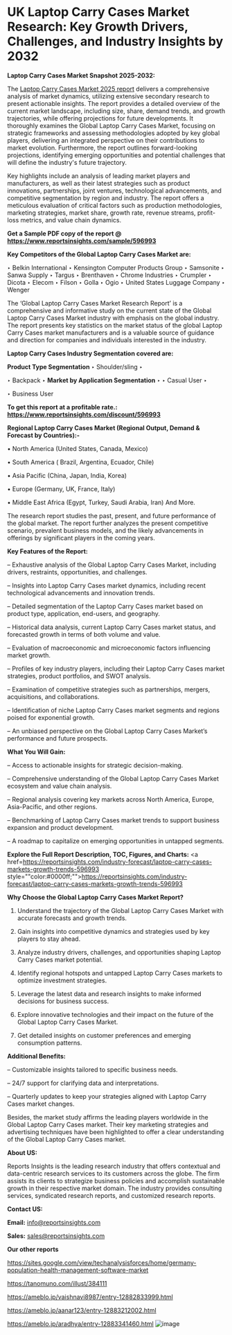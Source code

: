 # UK Laptop Carry Cases Market Research: Key Growth Drivers, Challenges, and Industry Insights by 2032

<strong>Laptop Carry Cases Market Snapshot 2025-2032:</strong>

The <a href=https://www.reportsinsights.com/sample/596993>Laptop Carry Cases Market 2025 report</a> delivers a comprehensive analysis of market dynamics, utilizing extensive secondary research to present actionable insights. The report provides a detailed overview of the current market landscape, including size, share, demand trends, and growth trajectories, while offering projections for future developments. It thoroughly examines the Global Laptop Carry Cases Market, focusing on strategic frameworks and assessing methodologies adopted by key global players, delivering an integrated perspective on their contributions to market evolution. Furthermore, the report outlines forward-looking projections, identifying emerging opportunities and potential challenges that will define the industry's future trajectory.

Key highlights include an analysis of leading market players and manufacturers, as well as their latest strategies such as product innovations, partnerships, joint ventures, technological advancements, and competitive segmentation by region and industry. The report offers a meticulous evaluation of critical factors such as production methodologies, marketing strategies, market share, growth rate, revenue streams, profit-loss metrics, and value chain dynamics.

<strong>Get a Sample PDF copy of the report @ <a href=https://www.reportsinsights.com/sample/596993 style=color:#0000ff;>https://www.reportsinsights.com/sample/596993</a></strong>

<strong>Key Competitors of the Global Laptop Carry Cases Market are:</strong>

‣ Belkin International
‣ Kensington Computer Products Group
‣ Samsonite
‣ Sanwa Supply
‣ Targus
‣ Brenthaven
‣ Chrome Industries
‣ Crumpler
‣ Dicota
‣ Elecom
‣ Filson
‣ Golla
‣ Ogio
‣ United States Luggage Company
‣ Wenger

The ‘Global Laptop Carry Cases Market Research Report’ is a comprehensive and informative study on the current state of the Global Laptop Carry Cases Market industry with emphasis on the global industry. The report presents key statistics on the market status of the global Laptop Carry Cases market manufacturers and is a valuable source of guidance and direction for companies and individuals interested in the industry.

<strong>Laptop Carry Cases Industry Segmentation covered are:</strong>

<strong>Product Type Segmentation</strong>
‣
Shoulder/sling
‣ 

‣ Backpack
‣ 
<strong>Market by Application Segmentation</strong>
‣
‣  Casual User
‣ 

‣ Business User

<strong>To get this report at a profitable rate.: <a href=https://www.reportsinsights.com/discount/596993 style=color:#0000ff;>https://www.reportsinsights.com/discount/596993</a></strong>

<strong>Regional Laptop Carry Cases Market (Regional Output, Demand &amp; Forecast by Countries):-</strong>

• North America (United States, Canada, Mexico)

• South America ( Brazil, Argentina, Ecuador, Chile)

• Asia Pacific (China, Japan, India, Korea)

• Europe (Germany, UK, France, Italy)

• Middle East Africa (Egypt, Turkey, Saudi Arabia, Iran) And More.

The research report studies the past, present, and future performance of the global market. The report further analyzes the present competitive scenario, prevalent business models, and the likely advancements in offerings by significant players in the coming years.

<strong>Key Features of the Report:</strong>

– Exhaustive analysis of the Global Laptop Carry Cases Market, including drivers, restraints, opportunities, and challenges.

– Insights into Laptop Carry Cases market dynamics, including recent technological advancements and innovation trends.

– Detailed segmentation of the Laptop Carry Cases market based on product type, application, end-users, and geography.

– Historical data analysis, current Laptop Carry Cases market status, and forecasted growth in terms of both volume and value.

– Evaluation of macroeconomic and microeconomic factors influencing market growth.

– Profiles of key industry players, including their Laptop Carry Cases market strategies, product portfolios, and SWOT analysis.

– Examination of competitive strategies such as partnerships, mergers, acquisitions, and collaborations.

– Identification of niche Laptop Carry Cases market segments and regions poised for exponential growth.

– An unbiased perspective on the Global Laptop Carry Cases Market’s performance and future prospects.

<strong>What You Will Gain:</strong>

– Access to actionable insights for strategic decision-making.

– Comprehensive understanding of the Global Laptop Carry Cases Market ecosystem and value chain analysis.

– Regional analysis covering key markets across North America, Europe, Asia-Pacific, and other regions.

– Benchmarking of Laptop Carry Cases market trends to support business expansion and product development.

– A roadmap to capitalize on emerging opportunities in untapped segments.

<strong>Explore the Full Report Description, TOC, Figures, and Charts:</strong>
<a href=https://reportsinsights.com/industry-forecast/laptop-carry-cases-markets-growth-trends-596993 style=""color:#0000ff;"">https://reportsinsights.com/industry-forecast/laptop-carry-cases-markets-growth-trends-596993</a>

<strong>Why Choose the Global Laptop Carry Cases Market Report?</strong>

1. Understand the trajectory of the Global Laptop Carry Cases Market with accurate forecasts and growth trends.

2. Gain insights into competitive dynamics and strategies used by key players to stay ahead.

3. Analyze industry drivers, challenges, and opportunities shaping Laptop Carry Cases market potential.

4. Identify regional hotspots and untapped Laptop Carry Cases markets to optimize investment strategies.

5. Leverage the latest data and research insights to make informed decisions for business success.

6. Explore innovative technologies and their impact on the future of the Global Laptop Carry Cases Market.

7. Get detailed insights on customer preferences and emerging consumption patterns.

<strong>Additional Benefits:</strong>

– Customizable insights tailored to specific business needs.

– 24/7 support for clarifying data and interpretations.

– Quarterly updates to keep your strategies aligned with Laptop Carry Cases market changes.

Besides, the market study affirms the leading players worldwide in the Global Laptop Carry Cases market. Their key marketing strategies and advertising techniques have been highlighted to offer a clear understanding of the Global Laptop Carry Cases market.

<strong><strong>About US</strong>:</strong>

Reports Insights is the leading research industry that offers contextual and data-centric research services to its customers across the globe. The firm assists its clients to strategize business policies and accomplish sustainable growth in their respective market domain. The industry provides consulting services, syndicated research reports, and customized research reports.

<strong>Contact US:</strong>

<p class=><b>Email:</b> <a href=mailto:info@reportsinsights.com>info@reportsinsights.com</a></p>
<p class=><b>Sales:</b> <a href=mailto:sales@reportsinsights.com>sales@reportsinsights.com</a></p>

<strong>Our other reports</strong>

<a href=https://sites.google.com/view/techanalysisforces/home/germany-population-health-management-software-market>https://sites.google.com/view/techanalysisforces/home/germany-population-health-management-software-market</a>

<a href=https://tanomuno.com/illust/384111>https://tanomuno.com/illust/384111</a>

<a href=https://ameblo.jp/vaishnavi8987/entry-12882833999.html>https://ameblo.jp/vaishnavi8987/entry-12882833999.html</a>

<a href=https://ameblo.jp/aanar123/entry-12883212002.html>https://ameblo.jp/aanar123/entry-12883212002.html</a>

<a href=https://ameblo.jp/aradhya/entry-12883341460.html>https://ameblo.jp/aradhya/entry-12883341460.html</a>
![image](https://github.com/user-attachments/assets/17a2453d-2895-4b12-bef7-a96cdbc8e3ac)
